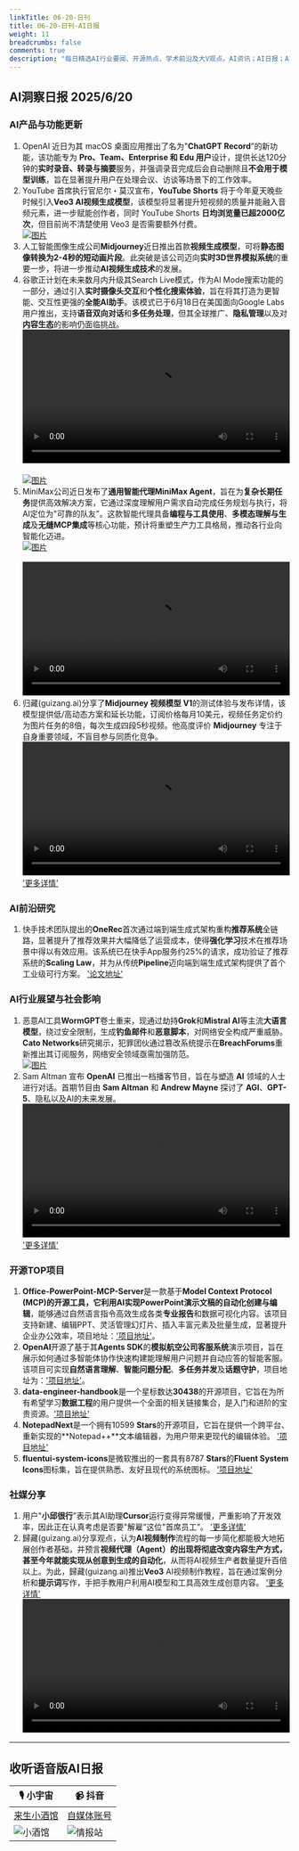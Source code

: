 ```yaml
---
linkTitle: 06-20-日刊
title: 06-20-日刊-AI日报
weight: 11
breadcrumbs: false
comments: true
description: "每日精选AI行业要闻、开源热点、学术前沿及大V观点。AI资讯；AI日报；AI知识库；AI教程；AI资讯日报；AI工具；AI Daily News 。1.  OpenAI 近日为其 macOS 桌面应用推出了名为\"**ChatGPT Record**”的新功能，该功能专为 **Pro、Team、Enterpr"
---
```


## AI洞察日报 2025/6/20

### **AI产品与功能更新**
1.  OpenAI 近日为其 macOS 桌面应用推出了名为"**ChatGPT Record**”的新功能，该功能专为 **Pro、Team、Enterprise 和 Edu 用户**设计，提供长达120分钟的**实时录音、转录与摘要**服务，并强调录音完成后会自动删除且**不会用于模型训练**，旨在显著提升用户在处理会议、访谈等场景下的工作效率。 
2.  YouTube 首席执行官尼尔・莫汉宣布，**YouTube Shorts** 将于今年夏天晚些时候引入**Veo3 AI视频生成模型**，该模型将显著提升短视频的质量并能融入音频元素，进一步赋能创作者，同时 YouTube Shorts **日均浏览量已超2000亿次**，但目前尚不清楚使用 Veo3 是否需要额外付费。 <br/> [![图片](https://cdn.jsdelivr.net/gh/justlovemaki/imagehub@main/assets/2025/07/news_01jzjcc4tpeqxs1tepmyxwmm1n.jpg)](https://cdn.jsdelivr.net/gh/justlovemaki/imagehub@main/assets/2025/07/news_01jzjcc4tpeqxs1tepmyxwmm1n.jpg) <br/>
3.  人工智能图像生成公司**Midjourney**近日推出首款**视频生成模型**，可将**静态图像转换为2-4秒的短动画片段**。此突破是该公司迈向**实时3D世界模拟系统**的重要一步，将进一步推动**AI视频生成技术**的发展。
4.  谷歌正计划在未来数月内升级其Search Live模式，作为AI Mode搜索功能的一部分，通过引入**实时摄像头交互**和**个性化搜索体验**，旨在将其打造为更智能、交互性更强的**全能AI助手**。该模式已于6月18日在美国面向Google Labs用户推出，支持**语音双向对话**和**多任务处理**，但其全球推广、**隐私管理**以及对**内容生态**的影响仍面临挑战。 <br/> <video src="https://cdn.jsdelivr.net/gh/justlovemaki/imagehub@main/assets/2025/07/news_01jzjce8syf888tkek9p615q6x.mp4" controls="controls" width="100%"></video> <br/> <br/> [![图片](https://cdn.jsdelivr.net/gh/justlovemaki/imagehub@main/assets/2025/07/news_01jzjccg1tejrv25xwn7e626bc.png)](https://cdn.jsdelivr.net/gh/justlovemaki/imagehub@main/assets/2025/07/news_01jzjccg1tejrv25xwn7e626bc.png) <br/>
5.  MiniMax公司近日发布了**通用智能代理MiniMax Agent**，旨在为**复杂长期任务**提供高效解决方案，它通过深度理解用户需求自动完成任务规划与执行，将AI定位为"可靠的队友”。这款智能代理具备**编程与工具使用**、**多模态理解与生成**及**无缝MCP集成**等核心功能，预计将重塑生产力工具格局，推动各行业向智能化迈进。 <br/> [![图片](https://cdn.jsdelivr.net/gh/justlovemaki/imagehub@main/assets/2025/07/news_01jzjccbb7fsdr4ghsk8kgct3y.png)](https://cdn.jsdelivr.net/gh/justlovemaki/imagehub@main/assets/2025/07/news_01jzjccbb7fsdr4ghsk8kgct3y.png) <br/> <br/> <video src="https://cdn.jsdelivr.net/gh/justlovemaki/imagehub@main/assets/2025/07/news_01jzjcdtvye9y9pnjkfsnjgxr4.mp4" controls="controls" width="100%"></video> <br/>
6.  归藏(guizang.ai)分享了**Midjourney 视频模型 V1**的测试体验与发布详情，该模型提供低/高动态方案和延长功能，订阅价格每月10美元，视频任务定价约为图片任务的8倍，每次生成四段5秒视频。他高度评价 **Midjourney** 专注于自身重要领域，不盲目参与同质化竞争。 <video src="https://cdn.jsdelivr.net/gh/justlovemaki/imagehub@main/assets/2025/07/news_01jzjcjtwmf7bv13cqbv9dvrh1.mp4" controls="controls" width="100%"></video> ['更多详情'](https://x.com/op7418/status/1935518217784672295)

### **AI前沿研究**
1.  快手技术团队提出的**OneRec**首次通过端到端生成式架构重构**推荐系统**全链路，显著提升了推荐效果并大幅降低了运营成本，使得**强化学习**技术在推荐场景中得以有效应用。该系统已在快手App服务约25%的请求，成功验证了推荐系统的**Scaling Law**，并为从传统**Pipeline**迈向端到端生成式架构提供了首个工业级可行方案。 ['论文地址'](https://www.jiqizhixin.com/articles/2025-06-19-10)

### **AI行业展望与社会影响**
1.  恶意AI工具**WormGPT**卷土重来，现通过劫持**Grok**和**Mistral AI**等主流**大语言模型**，绕过安全限制，生成**钓鱼邮件**和**恶意脚本**，对网络安全构成严重威胁。**Cato Networks**研究揭示，犯罪团伙通过篡改系统提示在**BreachForums**重新推出其订阅服务，网络安全领域亟需加强防范。 <br/> [![图片](https://cdn.jsdelivr.net/gh/justlovemaki/imagehub@main/assets/2025/07/news_01jzjcc99dfrft14e0jmeqwfyy.jpg)](https://cdn.jsdelivr.net/gh/justlovemaki/imagehub@main/assets/2025/07/news_01jzjcc99dfrft14e0jmeqwfyy.jpg) <br/>
2.  Sam Altman 宣布 **OpenAI** 已推出一档播客节目，旨在与塑造 **AI** 领域的人士进行对话。首期节目由 **Sam Altman** 和 **Andrew Mayne** 探讨了 **AGI**、**GPT-5**、隐私以及AI的未来发展。 <video src="https://video.twimg.com/amplify_video/1935116772740579330/vid/avc1/1920x1080/tTPtREXpufpg2UMt.mp4?tag=16" controls="controls" width="100%"></video> ['更多详情'](https://x.com/sama/status/1935402032896295148)

### **开源TOP项目**
1.  **Office-PowerPoint-MCP-Server**是一款基于**Model Context Protocol (MCP)**的开源工具，它利用AI实现**PowerPoint演示文稿的自动化创建与编辑**，能够通过自然语言指令高效生成各类**专业报告**和数据可视化内容。该项目支持新建、编辑PPT、灵活管理幻灯片、插入丰富元素及批量生成，显著提升企业办公效率，项目地址：['项目地址'](https://github.com/GongRzhe/Office-PowerPoint-MCP-Server)。
2.  **OpenAI**开源了基于其**Agents SDK**的**模拟航空公司客服系统**演示项目，旨在展示如何通过多智能体协作快速构建能理解用户问题并自动应答的智能客服。该项目可实现**自然语言理解**、**智能问题分配**、**多任务并发**及**话题守护**，项目地址为：['项目地址'](https://github.com/openai/openai-cs-agents-demo)。
3.  **data-engineer-handbook**是一个星标数达**30438**的开源项目，它旨在为所有希望学习**数据工程**的用户提供一个全面的相关链接集合，是入门和进阶的宝贵资源。['项目地址'](https://github.com/DataExpert-io/data-engineer-handbook)
4.  **NotepadNext**是一个拥有10599 **Stars**的开源项目，它旨在提供一个跨平台、重新实现的**Notepad++**文本编辑器，为用户带来更现代的编辑体验。 ['项目地址'](https://github.com/dail8859/NotepadNext)
5.  **fluentui-system-icons**是微软推出的一套具有8787 **Stars**的**Fluent System Icons**图标集，旨在提供熟悉、友好且现代的系统图标。 ['项目地址'](https://github.com/microsoft/fluentui-system-icons)

### **社媒分享**
1.  用户"**小邱很行**”表示其AI助理**Cursor**运行变得异常缓慢，严重影响了开发效率，因此正在认真考虑是否要"解雇”这位"首席员工”。 ['更多详情'](https://m.okjike.com/originalPosts/6853d17bb7f4ddcfdfd2d092)
2.  歸藏(guizang.ai)分享观点，认为**AI视频制作**流程的每一步简化都能极大地拓展创作者基础，并预言**视频代理（Agent）**的出现将彻底改变内容生产方式，甚至今年就能实现从创意到生成的**自动化**，从而将AI视频生产者数量提升百倍以上。为此，歸藏(guizang.ai)推出**Veo3** AI视频制作教程，旨在通过案例分析和**提示词**写作，手把手教用户利用AI模型和工具高效生成创意内容。 ['更多详情'](https://x.com/op7418/status/1935374788371038696) <video src="https://cdn.jsdelivr.net/gh/justlovemaki/imagehub@main/assets/2025/07/news_01jzjcgq44fj6vck8myjnryv1k.mp4" controls="controls" width="100%"></video>

---

## **收听语音版AI日报**

| 🎙️ **小宇宙** | 📹 **抖音** |
| --- | --- |
| [来生小酒馆](https://www.xiaoyuzhoufm.com/podcast/683c62b7c1ca9cf575a5030e)  |   [自媒体账号](https://www.douyin.com/user/MS4wLjABAAAAwpwqPQlu38sO38VyWgw9ZjDEnN4bMR5j8x111UxpseHR9DpB6-CveI5KRXOWuFwG)| 
| ![小酒馆](https://cdn.jsdelivr.net/gh/justlovemaki/imagehub@main/logo/f959f7984e9163fc50d3941d79a7f262.md.png) | ![情报站](https://cdn.jsdelivr.net/gh/justlovemaki/imagehub@main/logo/7fc30805eeb831e1e2baa3a240683ca3.md.png) |

    

